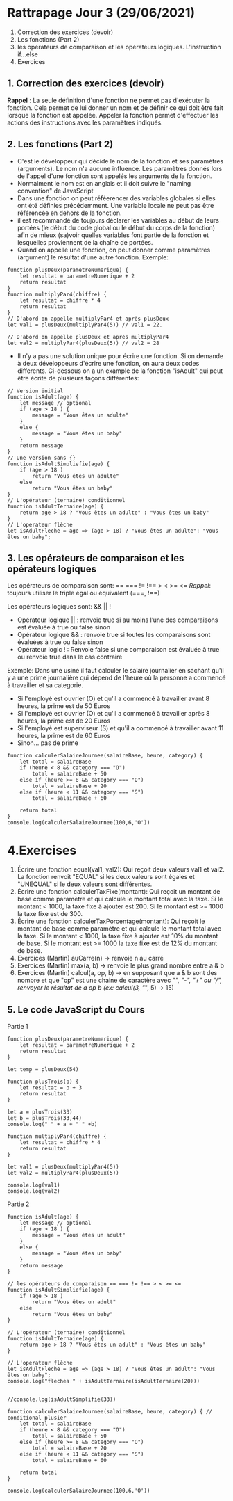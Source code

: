 # Rattrapage Jour 3 (29/06/2021)
1. Correction des exercices (devoir)
2. Les fonctions (Part 2)
3. les opérateurs de comparaison et les opérateurs logiques. L'instruction if...else
4. Exercices
   
## 1. Correction des exercices (devoir)
**Rappel** : La seule définition d'une fonction ne permet pas d'exécuter la fonction. Cela permet de lui donner un nom et de définir ce qui doit être fait lorsque la fonction est appelée. Appeler la fonction permet d'effectuer les actions des instructions avec les paramètres indiqués. 

## 2. Les fonctions (Part 2) 
- C'est le développeur qui décide le nom de la fonction et ses paramètres (arguments). Le nom n'a aucune influence. Les paramètres donnés lors de l'appel d'une fonction sont appelés les arguments de la fonction.
- Normalment le nom est en anglais et il doit suivre le "naming convention" de JavaScript
- Dans une fonction on peut réféerencer des variables globales si elles ont été définies précédemment. Une variable locale ne peut pas être référencée en dehors de la fonction.
- il est recommandé de toujours déclarer les variables au début de leurs portées (le début du code global ou le début du corps de la fonction) afin de mieux (sa)voir quelles variables font partie de la fonction et lesquelles proviennent de la chaîne de portées.
- Quand on appelle une fonction, on peut donner comme paramètres (argument) le résultat d'une autre fonction. Exemple: 
```
function plusDeux(parametreNumerique) {      
    let resultat = parametreNumerique + 2
    return resultat
}
function multiplyPar4(chiffre) { 
    let resultat = chiffre * 4
    return resultat
}
// D'abord on appelle multiplyPar4 et après plusDeux
let val1 = plusDeux(multiplyPar4(5)) // val1 = 22. 

// D'abord on appelle plusDeux et après multiplyPar4
let val2 = multiplyPar4(plusDeux(5)) // val2 = 28
```
- Il n'y a pas une solution unique pour écrire une fonction. Si on demande à deux développeurs d'écrire une fonction, on aura deux codes differents. Ci-dessous on a un example de la fonction "isAdult" qui peut être écrite de plusieurs façons différentes:
```
// Version initial
function isAdult(age) { 
    let message // optional
    if (age > 18 ) {
        message = "Vous êtes un adulte"
    }
    else {   
        message = "Vous êtes un baby"
    }
    return message
}
// Une version sans {}
function isAdultSimpliefie(age) { 
    if (age > 18 )
        return "Vous êtes un adulte"
    else   
        return "Vous êtes un baby"    
}
// L'opérateur (ternaire) conditionnel 
function isAdultTernaire(age) {
    return age > 18 ? "Vous êtes un adulte" : "Vous êtes un baby"
}
// L'operateur flèche
let isAdultFleche = age => (age > 18) ? "Vous êtes un adulte": "Vous êtes un baby";
```

## 3.  Les opérateurs de comparaison et les opérateurs logiques
Les opérateurs de comparaison sont: == === != !== > < >= <=
*Rappel*: toujours utiliser le triple égal ou équivalent (===, !==)

Les opérateurs logiques sont: && || !
- Opérateur logique || : renvoie true si au moins l’une des comparaisons est évaluée à true ou false sinon
- Opérateur logique && : renvoie true si toutes les comparaisons sont évaluées à true ou false sinon
- Opérateur logic ! : Renvoie false si une comparaison est évaluée à true ou renvoie true dans le cas contraire 

Exemple:  Dans une usine il faut calculer le salaire journalier en sachant qu'il y a une prime journalière qui dépend de l'heure où la personne a commencé à travailler et sa categorie.
- Si l'employé est ouvrier (O) et qu'il a commencé à travailler avant 8 heures, la prime est de 50 Euros
- Si l'employé est ouvrier (O) et qu'il a commencé à travailler après 8 heures, la prime est de 20 Euros
- Si l'employé est superviseur (S) et qu'il a commencé à travailler avant 11 heures, la prime est de 60 Euros
- Sinon... pas de prime


```
function calculerSalaireJournee(salaireBase, heure, category) { 
    let total = salaireBase
    if (heure < 8 && category === "O")
        total = salaireBase + 50
    else if (heure >= 8 && category === "O") 
        total = salaireBase + 20
    else if (heure < 11 && category === "S")
        total = salaireBase + 60
    
    return total
}
console.log(calculerSalaireJournee(100,6,'O'))
```
# 4.Exercises
1. Écrire une fonction equal(val1, val2): Qui reçoit deux valeurs val1 et val2. La fonction renvoit "EQUAL" si les deux valeurs sont égales et "UNEQUAL" si le deux valeurs sont différentes.
2. Écrire une fonction calculerTaxFixe(montant): Qui reçoit un montant de base comme paramètre et qui calcule le montant total avec la taxe. Si le montant < 1000, la taxe fixe à ajouter est 200. Si le montant est >= 1000 la taxe fixe est de 300.
3. Écrire une fonction calculerTaxPorcentage(montant): Qui reçoit le montant de base comme paramètre et qui calcule le montant total avec la taxe. Si le montant < 1000, la taxe fixe à ajouter est 10% du montant de base. Si le montant est >= 1000 la taxe fixe est de 12% du montant de base.
4. Exercices (Martin) auCarre(n) -> renvoie n au carré
5. Exercices (Martin) max(a, b) -> renvoie le plus grand nombre entre a & b
6. Exercices (Martin) calcul(a, op, b) -> en supposant que a & b sont des nombre et que "op" est une chaine de caractère avec "*", "-", "+" ou "/", renvoyer le résultat de a op b (ex: calcul(3, "*", 5) -> 15)

## 5. Le code JavaScript du Cours 
Partie 1
```
function plusDeux(parametreNumerique) {      
    let resultat = parametreNumerique + 2
    return resultat
}

let temp = plusDeux(54)

function plusTrois(p) { 
    let resultat = p + 3
    return resultat
}

let a = plusTrois(33)
let b = plusTrois(33,44)
console.log(" " + a + " " +b)

function multiplyPar4(chiffre) { 
    let resultat = chiffre * 4
    return resultat
}

let val1 = plusDeux(multiplyPar4(5))
let val2 = multiplyPar4(plusDeux(5))

console.log(val1)
console.log(val2)
```
Partie 2
```
function isAdult(age) { 
    let message // optional
    if (age > 18 ) {
        message = "Vous êtes un adult"
    }
    else {   
        message = "Vous êtes un baby"
    }
    return message
}

// les opérateurs de comparaison == === != !== > < >= <=
function isAdultSimpliefie(age) { 
    if (age > 18 )
        return "Vous êtes un adult"
    else   
        return "Vous êtes un baby"    
}

// L'opérateur (ternaire) conditionnel 
function isAdultTernaire(age) {
    return age > 18 ? "Vous êtes un adult" : "Vous êtes un baby"
}

// L'operateur flèche
let isAdultFleche = age => (age > 18) ? "Vous êtes un adult": "Vous êtes un baby";
console.log("flechea " + isAdultTernaire(isAdultTernaire(20)))


//console.log(isAdultSimplifie(33))

function calculerSalaireJournee(salaireBase, heure, category) { // conditional plusier
    let total = salaireBase
    if (heure < 8 && category === "O")
        total = salaireBase + 50
    else if (heure >= 8 && category === "O") 
        total = salaireBase + 20
    else if (heure < 11 && category === "S")
        total = salaireBase + 60
    
    return total
}

console.log(calculerSalaireJournee(100,6,'O'))
```
